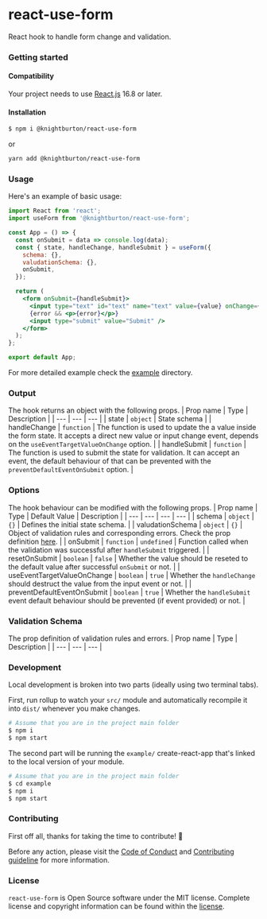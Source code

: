 # react-use-form

React hook to handle form change and validation.

### Getting started
#### Compatibility
Your project needs to use [React.js](https://reactjs.org/) 16.8 or later.

#### Installation
```bash
$ npm i @knightburton/react-use-form
```
or
```bash
yarn add @knightburton/react-use-form
```

### Usage
Here's an example of basic usage:
```jsx
import React from 'react';
import useForm from '@knightburton/react-use-form';

const App = () => {
  const onSubmit = data => console.log(data);
  const { state, handleChange, handleSubmit } = useForm({
    schema: {},
    valudationSchema: {},
    onSubmit,
  });

  return (
    <form onSubmit={handleSubmit}>
      <input type="text" id="text" name="text" value={value} onChange={handleChange} />
      {error && <p>{error}</p>}
      <input type="submit" value="Submit" />
    </form>
  );
};

export default App;
```
For more detailed example check the [example](./example) directory.

### Output
The hook returns an object with the following props.
| Prop name | Type | Description |
| --- | --- | --- |
| state | `object` | State schema |
| handleChange | `function` | The function is used to update the a value inside the form state. It accepts a direct new value or input change event, depends on the `useEventTargetValueOnChange` option. |
| handleSubmit | `function` | The function is used to submit the state for validation. It can accept an event, the default behaviour of that can be prevented with the `preventDefaultEventOnSubmit` option. |

### Options
The hook behaviour can be modified with the following props.
| Prop name | Type | Default Value | Description |
| --- | --- | --- | --- |
| schema | `object` | `{}` | Defines the initial state schema. |
| valudationSchema | `object` | `{}` | Object of validation rules and corresponding errors. Check the prop definition [here](https://github.com/knightburton/react-use-form#validation-schema). |
| onSubmit | `function` | `undefined` | Function called when the validation was successful after `handleSubmit` triggered. |
| resetOnSubmit | `boolean` | `false` | Whether the value should be reseted to the default value after successful `onSubmit` or not. |
| useEventTargetValueOnChange | `boolean` | `true` | Whether the `handleChange` should destruct the value from the input event or not. |
| preventDefaultEventOnSubmit | `boolean` | `true` | Whether the `handleSubmit` event default behaviour should be prevented (if event provided) or not. |

### Validation Schema
The prop definition of validation rules and errors.
| Prop name | Type | Description |
| --- | --- | --- |

### Development
Local development is broken into two parts (ideally using two terminal tabs).

First, run rollup to watch your `src/` module and automatically recompile it into `dist/` whenever you make changes.
```bash
# Assume that you are in the project main folder
$ npm i
$ npm start
```
The second part will be running the `example/` create-react-app that's linked to the local version of your module.
```bash
# Assume that you are in the project main folder
$ cd example
$ npm i
$ npm start
```

### Contributing
First off all, thanks for taking the time to contribute! :muscle:

Before any action, please visit the [Code of Conduct](https://github.com/knightburton/react-use-form/blob/main/CODE_OF_CONDUCT.md) and [Contributing guideline](https://github.com/knightburton/react-use-form/blob/main/CONTRIBUTING.md) for more information.

### License

`react-use-form` is Open Source software under the MIT license. Complete license and copyright information can be found within the [license](https://github.com/knightburton/react-use-form/blob/main/LICENSE).
